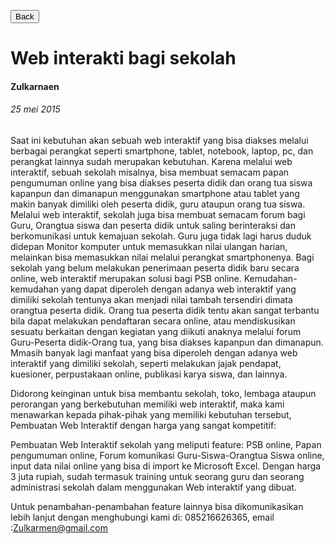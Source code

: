 [<button>Back</button>](news.html)

# Web interakti bagi sekolah

#### Zulkarnaen

###### 25 mei 2015

Saat ini kebutuhan akan sebuah web interaktif yang bisa diakses melalui berbagai perangkat seperti smartphone, tablet, notebook, laptop, pc, dan perangkat lainnya sudah merupakan kebutuhan. Karena melalui web interaktif, sebuah sekolah misalnya, bisa membuat semacam papan pengumuman online yang bisa diakses peserta didik dan orang tua siswa kapanpun dan dimanapun menggunakan smartphone atau tablet yang makin banyak dimiliki oleh peserta didik, guru ataupun orang tua siswa. Melalui web interaktif, sekolah juga bisa membuat semacam forum bagi Guru, Orangtua siswa dan peserta didik untuk saling berinteraksi dan berkomunikasi untuk kemajuan sekolah. Guru juga tidak lagi harus duduk didepan Monitor komputer untuk memasukkan nilai ulangan harian, melainkan bisa memasukkan nilai melalui perangkat smartphonenya. Bagi sekolah yang belum melakukan penerimaan peserta didik baru secara online, web interaktif merupakan solusi bagi PSB online. Kemudahan-kemudahan yang dapat diperoleh dengan adanya web interaktif yang dimiliki sekolah tentunya akan menjadi nilai tambah tersendiri dimata orangtua peserta didik. Orang tua peserta didik tentu akan sangat terbantu bila dapat melakukan pendaftaran secara online, atau mendiskusikan sesuatu berkaitan dengan kegiatan yang diikuti anaknya melalui forum Guru-Peserta didik-Orang tua, yang bisa diakses kapanpun dan dimanapun. Mmasih banyak lagi manfaat yang bisa diperoleh dengan adanya web interaktif yang dimiliki sekolah, seperti melakukan jajak pendapat, kuesioner, perpustakaan online, publikasi karya siswa, dan lainnya.

Didorong keinginan untuk bisa membantu sekolah, toko, lembaga ataupun perorangan yang berkebutuhan memiliki web interaktif, maka kami menawarkan kepada pihak-pihak yang memiliki kebutuhan tersebut, Pembuatan Web Interaktif dengan harga yang sangat kompetitif:

Pembuatan Web Interaktif sekolah yang meliputi feature: PSB online, Papan pengumuman online, Forum komunikasi Guru-Siswa-Orangtua Siswa online, input data nilai online yang bisa di import ke Microsoft Excel. Dengan harga 3 juta rupiah, sudah termasuk training untuk seorang guru dan seorang administrasi sekolah dalam menggunakan Web interaktif yang dibuat.

Untuk penambahan-penambahan feature lainnya bisa dikomunikasikan lebih lanjut dengan menghubungi kami di: 085216626365, email :Zulkarmen@gmail.com
